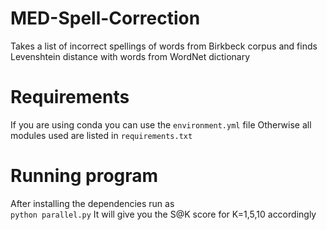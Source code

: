 # MED-Spell-Correction
Takes a list of incorrect spellings of words from Birkbeck corpus and finds Levenshtein distance with words from WordNet dictionary

# Requirements
If you are using conda you can use the `environment.yml` file
Otherwise all modules used are listed in `requirements.txt`

# Running program
After installing the dependencies run as  
`python parallel.py` 
It will give you the S@K score for K=1,5,10 accordingly